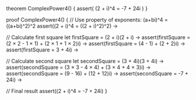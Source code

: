 theorem ComplexPower4() {
  assert(
    (2 + i)^4 = -7 + 24i
  )
}

proof ComplexPower4() {
  // Use property of exponents: (a+bi)^4 = ((a+bi)^2)^2
  assert((2 + i)^4 = ((2 + i)^2)^2) →
  
  // Calculate first square
  let firstSquare = (2 + i)(2 + i) →
  assert(firstSquare = (2 × 2 - 1 × 1) + (2 × 1 + 1 × 2)i) →
  assert(firstSquare = (4 - 1) + (2 + 2)i) →
  assert(firstSquare = 3 + 4i) →
  
  // Calculate second square
  let secondSquare = (3 + 4i)(3 + 4i) →
  assert(secondSquare = (3 × 3 - 4 × 4) + (3 × 4 + 4 × 3)i) →
  assert(secondSquare = (9 - 16) + (12 + 12)i) →
  assert(secondSquare = -7 + 24i) →
  
  // Final result
  assert((2 + i)^4 = -7 + 24i)
}